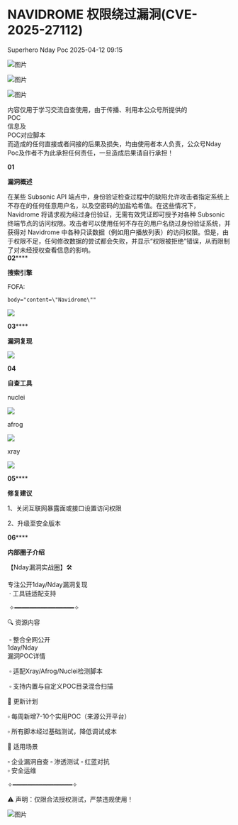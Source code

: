 #  NAVIDROME 权限绕过漏洞(CVE-2025-27112)   
Superhero  Nday Poc   2025-04-12 09:15  
  
![图片](https://mmbiz.qpic.cn/mmbiz_png/Melo944GVOJECe5vg2C5YWgpyo1D5bCkYN4sZibCVo6EFo0N9b7Kib4I4N6j6Y10tynLOdgov9ibUmaNwW5yeoCbQ/640?wx_fmt=other&from=appmsg&wxfrom=5&wx_lazy=1&wx_co=1&tp=webp "")  
  
![图片](https://mmbiz.qpic.cn/mmbiz_png/Melo944GVOJECe5vg2C5YWgpyo1D5bCkhic5lbbPcpxTLtLccZ04WhwDotW7g2b3zBgZeS5uvFH4dxf0tj0Rutw/640?wx_fmt=other&from=appmsg&wxfrom=5&wx_lazy=1&wx_co=1&tp=webp "")  
  
![图片](https://mmbiz.qpic.cn/mmbiz_png/Melo944GVOJECe5vg2C5YWgpyo1D5bCk524CiapZejYicic1Hf8LPt8qR893A3IP38J3NMmskDZjyqNkShewpibEfA/640?wx_fmt=other&from=appmsg&wxfrom=5&wx_lazy=1&wx_co=1&tp=webp "")  
  
内容仅用于学习交流自查使用，由于传播、利用本公众号所提供的  
POC  
信息及  
POC对应脚本  
而造成的任何直接或者间接的后果及损失，均由使用者本人负责，公众号Nday Poc及作者不为此承担任何责任，一旦造成后果请自行承担！  
  
  
**01**  
  
**漏洞概述**  
  
  
在某些 Subsonic API 端点中，身份验证检查过程中的缺陷允许攻击者指定系统上不存在的任何任意用户名，以及空密码的加盐哈希值。在这些情况下，Navidrome 将请求视为经过身份验证，无需有效凭证即可授予对各种 Subsonic 终端节点的访问权限。攻击者可以使用任何不存在的用户名绕过身份验证系统，并获得对 Navidrome 中各种只读数据（例如用户播放列表）的访问权限。但是，由于权限不足，任何修改数据的尝试都会失败，并显示“权限被拒绝”错误，从而限制了对未经授权查看信息的影响。  
**02******  
  
**搜索引擎**  
  
  
FOFA:  
```
body="content=\"Navidrome\""
```  
  
![](https://mmbiz.qpic.cn/sz_mmbiz_png/wnJTy44dqwJrHG25bvuSgHaj0ibFDoscoWVEicrEV66Gk6BtbSicVXAzlIjPfjeVPbMib2mibeOib0M4G6eTVooBqlMg/640?wx_fmt=png&from=appmsg "")  
  
  
**03******  
  
**漏洞复现**  
  
![](https://mmbiz.qpic.cn/sz_mmbiz_png/wnJTy44dqwJrHG25bvuSgHaj0ibFDoscoqCMzCdkS6fMibHibRe7IGPr8FdZ8o6FtahicAyctTUZteA1ibQ0HY7nm7A/640?wx_fmt=png&from=appmsg "")  
  
  
**04**  
  
**自查工具**  
  
  
nuclei  
  
![](https://mmbiz.qpic.cn/sz_mmbiz_png/wnJTy44dqwJrHG25bvuSgHaj0ibFDoscoq8MeibNwk2BO6GL4MuMMVIFmoTbrq3hN99DumFTXI3H3nzTFTekchicw/640?wx_fmt=png&from=appmsg "")  
  
afrog  
  
![](https://mmbiz.qpic.cn/sz_mmbiz_png/wnJTy44dqwJrHG25bvuSgHaj0ibFDoscoeb2WMCfd5d5yA5OhviaU0BVQsmfpNIOqKusXfoxuIlJUybqwFx8VKdg/640?wx_fmt=png&from=appmsg "")  
  
xray  
  
![](https://mmbiz.qpic.cn/sz_mmbiz_png/wnJTy44dqwJrHG25bvuSgHaj0ibFDoscoQCQtFicqtf5mUnhia2pSibufyHh3hFiaD05VmDyIte7a29OyVdiclWxUxBQ/640?wx_fmt=png&from=appmsg "")  
  
  
**05******  
  
**修复建议**  
  
  
1、关闭互联网暴露面或接口设置访问权限  
  
2、升级至安全版本  
  
  
**06******  
  
**内部圈子介绍**  
  
  
【Nday漏洞实战圈】🛠️   
  
专注公开1day/Nday漏洞复现  
 · 工具链适配支持  
  
 ✧━━━━━━━━━━━━━━━━✧   
  
🔍 资源内容  
  
 ▫️ 整合全网公开  
1day/Nday  
漏洞POC详情  
  
 ▫️ 适配Xray/Afrog/Nuclei检测脚本  
  
 ▫️ 支持内置与自定义POC目录混合扫描   
  
🔄 更新计划   
  
▫️ 每周新增7-10个实用POC（来源公开平台）   
  
▫️ 所有脚本经过基础测试，降低调试成本   
  
🎯 适用场景   
  
▫️ 企业漏洞自查 ▫️ 渗透测试 ▫️ 红蓝对抗   
▫️ 安全运维  
  
✧━━━━━━━━━━━━━━━━✧   
  
⚠️ 声明：仅限合法授权测试，严禁违规使用！  
  
![图片](https://mmbiz.qpic.cn/sz_mmbiz_png/wnJTy44dqwI0beBCCyKGykkAazuPyvibgC0ooBGy9elQQ72f1WIB73UDYuPhx8cnCobvnOBdTcxmdwBbt2eAYIQ/640?wx_fmt=png&from=appmsg&wxfrom=5&wx_lazy=1&wx_co=1&tp=webp "")  
  
  
